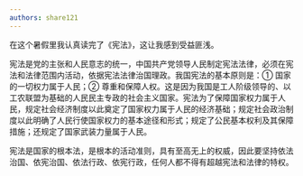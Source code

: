 ```yaml
---
authors: share121
---
```


在这个暑假里我认真读完了《宪法》，这让我感到受益匪浅。

宪法是党的主张和人民意志的统一，中国共产党领导人民制定宪法法律，必须在宪法和法律范围内活动，依据宪法法律治国理政。我国宪法的基本原则是：① 国家的一切权力属于人民；② 尊重和保障人权。这是因为我国是工人阶级领导的、以工农联盟为基础的人民民主专政的社会主义国家。宪法为了保障国家权力属于人民，规定社会经济制度以此奠定了国家权力属于人民的经济基础；规定社会政治制度以此明确了人民行使国家权力的基本途径和形式；规定了公民基本权利及其保障措施；还规定了国家武装力量属于人民。

宪法是国家的根本法，是根本的活动准则，具有至高无上的权威，因此要坚持依法治国、依宪治国、依法行政、依宪行政，任何人都不得有超越宪法和法律的特权。
